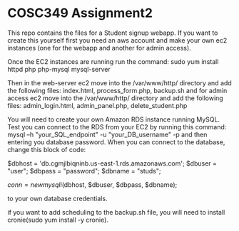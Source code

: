 # COSC349 Assignment2
This repo contains the files for a Student signup webapp. If you want to create this yourself first you need an aws account and make your own ec2 instances (one for the webapp and another for admin access).

Once the EC2 instances are running run the command: sudo yum install httpd php php-mysql mysql-server

Then in the web-server ec2 move into the /var/www/http/ directory and add the following files: index.html, process_form.php, backup.sh
and for admin access ec2 move into the /var/www/http/ directory and add the following files: admin_login.html, admin_panel.php, delete_student.php

You will need to create your own Amazon RDS instance running MySQL. Test you can connect to the RDS from your EC2 by running this command: mysql –h "your_SQL_endpoint" -u "your_DB_username" -p
and then entering you database password. When you can connect to the database, change this block of code:

$dbhost = 'db.cgmjlbiqninb.us-east-1.rds.amazonaws.com';
$dbuser = "user";
$dbpass = "password";
$dbname = "studs";

$conn = new mysqli($dbhost, $dbuser, $dbpass, $dbname);

to your own database credentials.

if you want to add scheduling to the backup.sh file, you will need to install cronie(sudo yum install -y cronie).

